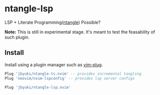 ntangle-lsp
===========

LSP + Literate Programming([ntangle](https://github.com/jbyuki/ntangle.nvim)) Possible?

**Note:** This is still in experimental stage. It's meant to test the feasability of such plugin.

Install
-------

Install using a plugin manager such as [vim-plug](https://github.com/junegunn/vim-plug).

```lua
Plug 'jbyuki/ntangle-ts.nvim' -- provides incremental tangling
Plug 'neovim/nvim-lspconfig' -- provides lsp server configs

Plug 'jbyuki/ntangle-lsp.nvim'
```
